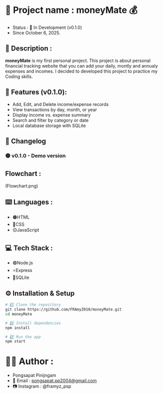# 🎉 Project name : moneyMate 💰
- Status : 🧩 In Development (v0.1.0)
- Since October 6, 2025.

## 📖 Description :
 **moneyMate** is my first personal project. This project is about personal financial tracking website that you can add your daily, montly and annualy expenses and incomes.
  I decided to developed this project to practice my Coding skills.

## 🧠 Features (v0.1.0):
- Add, Edit, and Delete income/expense records
- View transactions by day, month, or year
- Display income vs. expense summary
- Search and filter by category or date
- Local database storage with SQLite

## 📝 Changelog
### 🟡 v0.1.0 - Demo version

## Flowchart :
(Flowchart.png)

## ⌨️ Languages :
- 🟠HTML
- 🔵CSS
- 🟡JavaScript

## 💻 Tech Stack :
- 🟢Node.js
- ⭐Express
- 🔷SQLite

## ⚙️ Installation & Setup
```bash
# 1️⃣ Clone the repository
git clone https://github.com/FRAmyZ010/moneyMate.git
cd moneyMate

# 2️⃣ Install dependencies
npm install

# 3️⃣ Run the app
npm start
```

# 🧑‍💻 Author :
- Pongsapat Pinijngam
- 📧 Email : pongsapat.pp2004@gmail.com
- 📷 Instagram : @framyz_psp
